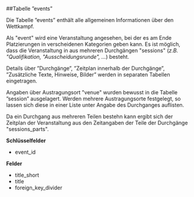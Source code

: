 ##Tabelle ”events”

Die Tabelle ”events” enthält alle allgemeinen Informationen über den Wettkampf. 

Als "event" wird eine Veranstaltung angesehen, bei der es am Ende Platzierungen in verscheidenen Kategorien geben kann. Es ist möglich, dass die Veranstaltung in aus mehreren Durchgängen "sessions" (*z.B. "Qualifikation, "Ausscheidungsrunde", ...*) besteht.

Details über ”Durchgänge”, ”Zeitplan innerhalb der Durchgänge”, ”Zusätzliche Texte, Hinweise, Bilder” werden in separaten Tabellen eingetragen.

Angaben über Austragungsort "venue" wurden bewusst in die Tabelle ”session” ausgelagert. Werden mehrere Austragungsorte festgelegt, so lassen sich diese in einer Liste unter Angabe des Durchganges auflisten.

Da ein Durchgang aus mehreren Teilen bestehn kann ergibt sich der Zeitplan der Veranstaltung aus den Zeitangaben der Teile der Durchgänge "sessions_parts".

**Schlüsselfelder**

* event_id

**Felder**

* title_short
* title
* foreign_key_divider
